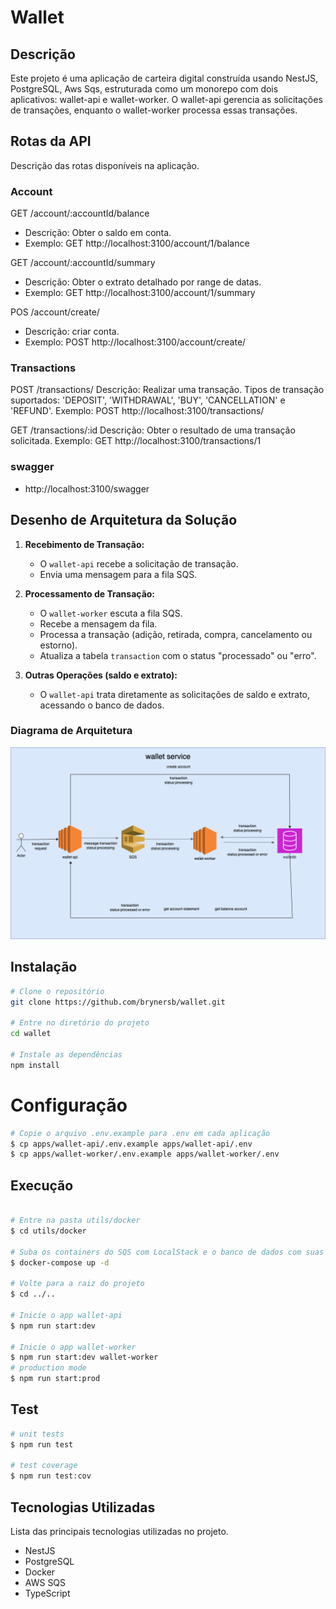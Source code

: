 
# Wallet
## Descrição
Este projeto é uma aplicação de carteira digital construída usando NestJS, PostgreSQL, Aws Sqs, estruturada como um monorepo com dois aplicativos: wallet-api e wallet-worker. O wallet-api gerencia as solicitações de transações, enquanto o wallet-worker processa essas transações.

## Rotas da API
Descrição das rotas disponíveis na aplicação.

###  Account
GET /account/:accountId/balance
- Descrição: Obter o saldo em conta.
- Exemplo: GET http://localhost:3100/account/1/balance

GET /account/:accountId/summary
- Descrição: Obter o extrato detalhado por range de datas.
- Exemplo: GET http://localhost:3100/account/1/summary

POS /account/create/
- Descrição: criar conta.
- Exemplo: POST http://localhost:3100/account/create/

### Transactions
POST /transactions/
Descrição: Realizar uma transação. Tipos de transação suportados: 'DEPOSIT', 'WITHDRAWAL', 'BUY', 'CANCELLATION' e 'REFUND'.
Exemplo: POST http://localhost:3100/transactions/

GET /transactions/:id
Descrição: Obter o resultado de uma transação solicitada.
Exemplo: GET http://localhost:3100/transactions/1

### swagger
- http://localhost:3100/swagger

## Desenho de Arquitetura da Solução


1. **Recebimento de Transação:**
   - O `wallet-api` recebe a solicitação de transação.
   - Envia uma mensagem para a fila SQS.

2. **Processamento de Transação:**
   - O `wallet-worker` escuta a fila SQS.
   - Recebe a mensagem da fila.
   - Processa a transação (adição, retirada, compra, cancelamento ou estorno).
   - Atualiza a tabela `transaction` com o status "processado" ou "erro".

3. **Outras Operações (saldo e extrato):**
   - O `wallet-api` trata diretamente as solicitações de saldo e extrato, acessando o banco de dados.

### Diagrama de Arquitetura

![Diagrama de Arquitetura](./docs/wallet.png)

## Instalação
```bash
# Clone o repositório
git clone https://github.com/brynersb/wallet.git

# Entre no diretório do projeto
cd wallet

# Instale as dependências
npm install
```
# Configuração
```bash
# Copie o arquivo .env.example para .env em cada aplicação
$ cp apps/wallet-api/.env.example apps/wallet-api/.env
$ cp apps/wallet-worker/.env.example apps/wallet-worker/.env
```
## Execução
```bash

# Entre na pasta utils/docker
$ cd utils/docker

# Suba os containers do SQS com LocalStack e o banco de dados com suas tabelas
$ docker-compose up -d

# Volte para a raiz do projeto
$ cd ../..

# Inicie o app wallet-api  
$ npm run start:dev

# Inicie o app wallet-worker 
$ npm run start:dev wallet-worker 
# production mode
$ npm run start:prod
```

## Test

```bash
# unit tests
$ npm run test

# test coverage
$ npm run test:cov
```

## Tecnologias Utilizadas
Lista das principais tecnologias utilizadas no projeto.

- NestJS
- PostgreSQL
- Docker
- AWS SQS
- TypeScript

